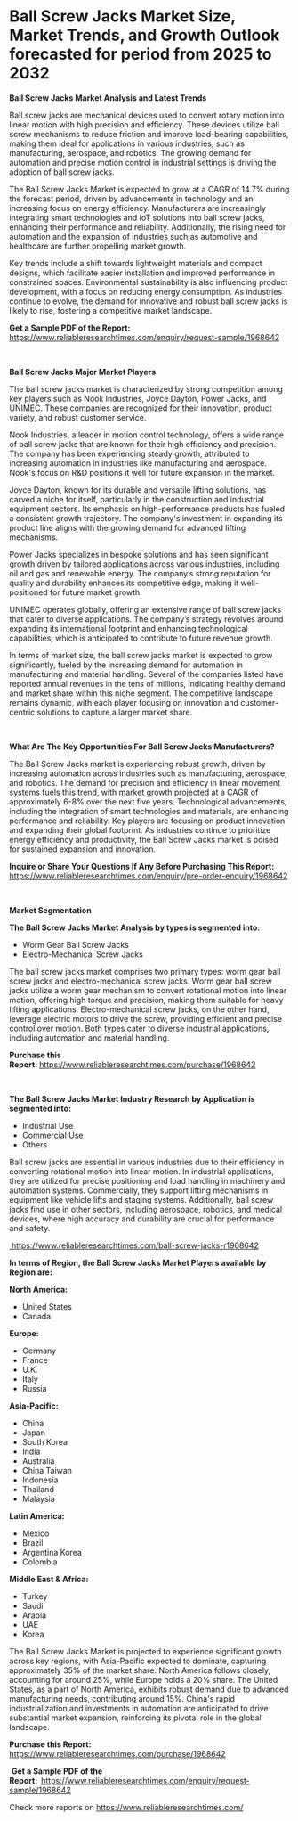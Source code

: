 <p><h1>Ball Screw Jacks Market Size, Market Trends, and Growth Outlook forecasted for period from 2025 to 2032</h1></p><p><strong>Ball Screw Jacks Market Analysis and Latest Trends</strong></p>
<p><p>Ball screw jacks are mechanical devices used to convert rotary motion into linear motion with high precision and efficiency. These devices utilize ball screw mechanisms to reduce friction and improve load-bearing capabilities, making them ideal for applications in various industries, such as manufacturing, aerospace, and robotics. The growing demand for automation and precise motion control in industrial settings is driving the adoption of ball screw jacks.</p><p>The Ball Screw Jacks Market is expected to grow at a CAGR of 14.7% during the forecast period, driven by advancements in technology and an increasing focus on energy efficiency. Manufacturers are increasingly integrating smart technologies and IoT solutions into ball screw jacks, enhancing their performance and reliability. Additionally, the rising need for automation and the expansion of industries such as automotive and healthcare are further propelling market growth.</p><p>Key trends include a shift towards lightweight materials and compact designs, which facilitate easier installation and improved performance in constrained spaces. Environmental sustainability is also influencing product development, with a focus on reducing energy consumption. As industries continue to evolve, the demand for innovative and robust ball screw jacks is likely to rise, fostering a competitive market landscape.</p></p>
<p><strong>Get a Sample PDF of the Report:&nbsp;</strong> <a href="https://www.reliableresearchtimes.com/enquiry/request-sample/1968642?utm_campaign=2999&utm_medium=2&utm_source=Github&utm_content=ia&utm_term=10042025&utm_id=ball-screw-jacks">https://www.reliableresearchtimes.com/enquiry/request-sample/1968642</a></p>
<p>&nbsp;</p>
<p><strong>Ball Screw Jacks Major Market Players</strong></p>
<p><p>The ball screw jacks market is characterized by strong competition among key players such as Nook Industries, Joyce Dayton, Power Jacks, and UNIMEC. These companies are recognized for their innovation, product variety, and robust customer service.</p><p>Nook Industries, a leader in motion control technology, offers a wide range of ball screw jacks that are known for their high efficiency and precision. The company has been experiencing steady growth, attributed to increasing automation in industries like manufacturing and aerospace. Nook's focus on R&D positions it well for future expansion in the market.</p><p>Joyce Dayton, known for its durable and versatile lifting solutions, has carved a niche for itself, particularly in the construction and industrial equipment sectors. Its emphasis on high-performance products has fueled a consistent growth trajectory. The company's investment in expanding its product line aligns with the growing demand for advanced lifting mechanisms.</p><p>Power Jacks specializes in bespoke solutions and has seen significant growth driven by tailored applications across various industries, including oil and gas and renewable energy. The company’s strong reputation for quality and durability enhances its competitive edge, making it well-positioned for future market growth.</p><p>UNIMEC operates globally, offering an extensive range of ball screw jacks that cater to diverse applications. The company’s strategy revolves around expanding its international footprint and enhancing technological capabilities, which is anticipated to contribute to future revenue growth.</p><p>In terms of market size, the ball screw jacks market is expected to grow significantly, fueled by the increasing demand for automation in manufacturing and material handling. Several of the companies listed have reported annual revenues in the tens of millions, indicating healthy demand and market share within this niche segment. The competitive landscape remains dynamic, with each player focusing on innovation and customer-centric solutions to capture a larger market share.</p></p>
<p>&nbsp;</p>
<p><strong>What Are The Key Opportunities For Ball Screw Jacks Manufacturers?</strong></p>
<p><p>The Ball Screw Jacks market is experiencing robust growth, driven by increasing automation across industries such as manufacturing, aerospace, and robotics. The demand for precision and efficiency in linear movement systems fuels this trend, with market growth projected at a CAGR of approximately 6-8% over the next five years. Technological advancements, including the integration of smart technologies and materials, are enhancing performance and reliability. Key players are focusing on product innovation and expanding their global footprint. As industries continue to prioritize energy efficiency and productivity, the Ball Screw Jacks market is poised for sustained expansion and innovation.</p></p>
<p><strong>Inquire or Share Your Questions If Any Before Purchasing This Report:</strong> <a href="https://www.reliableresearchtimes.com/enquiry/pre-order-enquiry/1968642?utm_campaign=2999&utm_medium=2&utm_source=Github&utm_content=ia&utm_term=10042025&utm_id=ball-screw-jacks">https://www.reliableresearchtimes.com/enquiry/pre-order-enquiry/1968642</a></p>
<p>&nbsp;</p>
<p><strong>Market Segmentation</strong></p>
<p><strong>The Ball Screw Jacks Market Analysis by types is segmented into:</strong></p>
<p><ul><li>Worm Gear Ball Screw Jacks</li><li>Electro-Mechanical Screw Jacks</li></ul></p>
<p><p>The ball screw jacks market comprises two primary types: worm gear ball screw jacks and electro-mechanical screw jacks. Worm gear ball screw jacks utilize a worm gear mechanism to convert rotational motion into linear motion, offering high torque and precision, making them suitable for heavy lifting applications. Electro-mechanical screw jacks, on the other hand, leverage electric motors to drive the screw, providing efficient and precise control over motion. Both types cater to diverse industrial applications, including automation and material handling.</p></p>
<p><strong>Purchase this Report:&nbsp;</strong><a href="https://www.reliableresearchtimes.com/purchase/1968642?utm_campaign=2999&utm_medium=2&utm_source=Github&utm_content=ia&utm_term=10042025&utm_id=ball-screw-jacks">https://www.reliableresearchtimes.com/purchase/1968642</a></p>
<p>&nbsp;</p>
<p><strong>The Ball Screw Jacks Market Industry Research by Application is segmented into:</strong></p>
<p><ul><li>Industrial Use</li><li>Commercial Use</li><li>Others</li></ul></p>
<p><p>Ball screw jacks are essential in various industries due to their efficiency in converting rotational motion into linear motion. In industrial applications, they are utilized for precise positioning and load handling in machinery and automation systems. Commercially, they support lifting mechanisms in equipment like vehicle lifts and staging systems. Additionally, ball screw jacks find use in other sectors, including aerospace, robotics, and medical devices, where high accuracy and durability are crucial for performance and safety.</p></p>
<p><a href="https://www.reliableresearchtimes.com/ball-screw-jacks-r1968642?utm_campaign=2999&utm_medium=2&utm_source=Github&utm_content=ia&utm_term=10042025&utm_id=ball-screw-jacks">&nbsp;https://www.reliableresearchtimes.com/ball-screw-jacks-r1968642</a></p>
<p><strong>In terms of Region, the Ball Screw Jacks Market Players available by Region are:</strong></p>
<p>
    <p> <strong> North America: </strong>
        <ul>
            <li>United States</li>
            <li>Canada</li>
        </ul>
        </p> 
    <p> <strong> Europe: </strong>
        <ul>
            <li>Germany</li>
            <li>France</li>
            <li>U.K.</li>
            <li>Italy</li>
            <li>Russia</li>
        </ul>
        </p> 
    <p> <strong> Asia-Pacific: </strong>
        <ul>
            <li>China</li>
            <li>Japan</li>
            <li>South Korea</li>
            <li>India</li>
            <li>Australia</li>
            <li>China Taiwan</li>
            <li>Indonesia</li>
            <li>Thailand</li>
            <li>Malaysia</li>
        </ul>
        </p> 
    <p> <strong> Latin America: </strong>
        <ul>
            <li>Mexico</li>
            <li>Brazil</li>
            <li>Argentina Korea</li>
            <li>Colombia</li>
        </ul>
        </p> 
    <p> <strong> Middle East & Africa: </strong>
        <ul>
            <li>Turkey</li>
            <li>Saudi</li>
            <li>Arabia</li>
            <li>UAE</li>
            <li>Korea</li>
        </ul>
    </p>
    </p>
<p><p>The Ball Screw Jacks Market is projected to experience significant growth across key regions, with Asia-Pacific expected to dominate, capturing approximately 35% of the market share. North America follows closely, accounting for around 25%, while Europe holds a 20% share. The United States, as a part of North America, exhibits robust demand due to advanced manufacturing needs, contributing around 15%. China's rapid industrialization and investments in automation are anticipated to drive substantial market expansion, reinforcing its pivotal role in the global landscape.</p></p>
<p><strong>Purchase this Report: </strong><a href="https://www.reliableresearchtimes.com/purchase/1968642?utm_campaign=2999&utm_medium=2&utm_source=Github&utm_content=ia&utm_term=10042025&utm_id=ball-screw-jacks">https://www.reliableresearchtimes.com/purchase/1968642</a></p>
<p>&nbsp;<strong>Get a Sample PDF of the Report:&nbsp;&nbsp;</strong><a href="https://www.reliableresearchtimes.com/enquiry/request-sample/1968642?utm_campaign=2999&utm_medium=2&utm_source=Github&utm_content=ia&utm_term=10042025&utm_id=ball-screw-jacks">https://www.reliableresearchtimes.com/enquiry/request-sample/1968642</a></p>
<p><strong></strong></p>
<p>Check more reports on <a href="https://www.reliableresearchtimes.com/?utm_campaign=2999&utm_medium=2&utm_source=Github&utm_content=ia&utm_term=10042025&utm_id=ball-screw-jacks">https://www.reliableresearchtimes.com/</a></p>